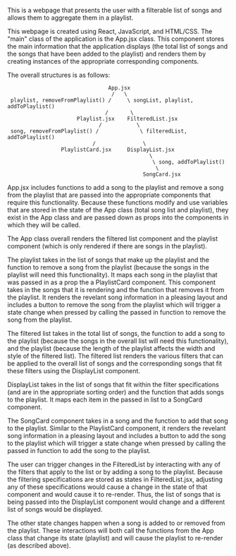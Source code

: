 This is a webpage that presents the user with a filterable list of songs and allows them to aggregate them in a playlist.

This webpage is created using React, JavaScript, and HTML/CSS. The "main" class of the application is the App.jsx class. This component stores the main information that the application displays (the total list of songs and the songs that have been added to the playlist) and renders them by creating instances of the appropriate corresponding components. 

The overall structures is as follows:

```
                                App.jsx
                                 /   \
 playlist, removeFromPlaylist() /     \ songList, playlist, addToPlaylist()
                               /       \
                      Playlist.jsx    FilteredList.jsx
                             /           \
 song, removeFromPlaylist() /             \ filteredList, addToPlaylist()
                           /               \
                 PlaylistCard.jsx     DisplayList.jsx
                                             \
                                              \ song, addToPlaylist()
                                               \
                                           SongCard.jsx  
```


App.jsx includes functions to add a song to the playlist and remove a song from the playlist that are passed into the appropriate components that require this functionality. Because these functions modify and use variables that are stored in the state of the App class (total song list and playlist), they exist in the App class and are passed down as props into the components in which they will be called.

The App class overall renders the filtered list component and the playlist component (which is only rendered if there are songs in the playlist). 

The playlist takes in the list of songs that make up the playlist and the function to remove a song from the playlist (because the songs in the playlist will need this functionality). It maps each song in the playlist that was passed in as a prop the a PlaylistCard component. This component takes in the songs that it is rendering and the function that removes it from the playlist. It renders the revelant song information in a pleasing layout and includes a button to remove the song from the playlist which will trigger a state change when pressed by calling the passed in function to remove the song from the playlist.

The filtered list takes in the total list of songs, the function to add a song to the playlist (because the songs in the overall list will need this functionality), and the playlist (because the length of the playlist affects the width and style of the filtered list). 
The filtered list renders the various filters that can be applied to the overall list of songs and the corresponding songs that fit these filters using the DisplayList component. 

DisplayList takes in the list of songs that fit within the filter specifications (and are in the appropriate sorting order) and the function that adds songs to the playlist. It maps each item in the passed in list to a SongCard component. 

The SongCard component takes in a song and the function to add that song to the playlist. Similar to the PlaylistCard component, it renders the revelant song information in a pleasing layout and includes a button to add the song to the playlist which will trigger a state change when pressed by calling the passed in function to add the song to the playlist.

The user can trigger changes in the FilteredList by interacting with any of the filters that apply to the list or by adding a song to the playlist. Because the filtering specifications are stored as states in FilteredList.jsx, adjusting any of these specifications would cause a change in the state of that component and would cause it to re-render. Thus, the list of songs that is being passed into the DisplayList component would change and a different list of songs would be displayed. 

The other state changes happen when a song is added to or removed from the playlist. These interactions will both call the functions from the App class that change its state (playlist) and will cause the playlist to re-render (as described above).
